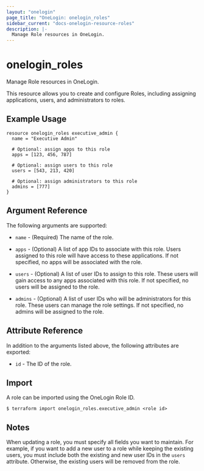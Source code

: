 ```yaml
---
layout: "onelogin"
page_title: "OneLogin: onelogin_roles"
sidebar_current: "docs-onelogin-resource-roles"
description: |-
  Manage Role resources in OneLogin.
---
```


# onelogin_roles

Manage Role resources in OneLogin.

This resource allows you to create and configure Roles, including assigning applications, users, and administrators to roles.

## Example Usage

```hcl
resource onelogin_roles executive_admin {
  name = "Executive Admin"
  
  # Optional: assign apps to this role
  apps = [123, 456, 787]
  
  # Optional: assign users to this role
  users = [543, 213, 420]
  
  # Optional: assign administrators to this role
  admins = [777]
}
```

## Argument Reference

The following arguments are supported:

* `name` - (Required) The name of the role.

* `apps` - (Optional) A list of app IDs to associate with this role. Users assigned to this role will have access to these applications. If not specified, no apps will be associated with the role.

* `users` - (Optional) A list of user IDs to assign to this role. These users will gain access to any apps associated with this role. If not specified, no users will be assigned to the role.

* `admins` - (Optional) A list of user IDs who will be administrators for this role. These users can manage the role settings. If not specified, no admins will be assigned to the role.

## Attribute Reference

In addition to the arguments listed above, the following attributes are exported:

* `id` - The ID of the role.

## Import

A role can be imported using the OneLogin Role ID.

```
$ terraform import onelogin_roles.executive_admin <role id>
```

## Notes

When updating a role, you must specify all fields you want to maintain. For example, if you want to add a new user to a role while keeping the existing users, you must include both the existing and new user IDs in the `users` attribute. Otherwise, the existing users will be removed from the role.